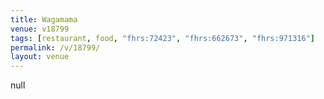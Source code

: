 ```yaml
---
title: Wagamama
venue: v18799
tags: [restaurant, food, "fhrs:72423", "fhrs:662673", "fhrs:971316"]
permalink: /v/18799/
layout: venue
---
```

null